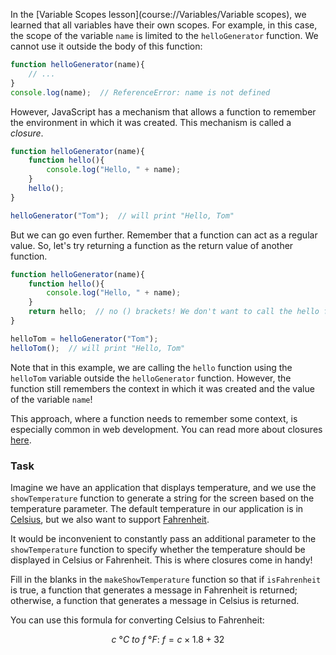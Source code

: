 In the [Variable Scopes lesson](course://Variables/Variable scopes), we learned that all variables have their own scopes. 
For example, in this case, the scope of the variable `name` is limited to the `helloGenerator` function. We cannot use it outside the body of this function:
```js
function helloGenerator(name){
    // ...
}
console.log(name);  // ReferenceError: name is not defined
```
However, JavaScript has a mechanism that allows a function to remember the environment in which it was created. This mechanism is called a _closure_.
```js
function helloGenerator(name){
    function hello(){
        console.log("Hello, " + name);
    }
    hello();
}

helloGenerator("Tom");  // will print "Hello, Tom"
```

But we can go even further. Remember that a function can act as a regular value. So, let's try returning a function as the return value of another function.
```js
function helloGenerator(name){
    function hello(){
        console.log("Hello, " + name);
    }
    return hello;  // no () brackets! We don't want to call the hello function here
}

helloTom = helloGenerator("Tom");
helloTom();  // will print "Hello, Tom"
```
Note that in this example, we are calling the `hello` function using the `helloTom` variable outside the `helloGenerator` function.
However, the function still remembers the context in which it was created and the value of the variable `name`!

This approach, where a function needs to remember some context, is especially common in web development. You can read more about closures [here](https://developer.mozilla.org/en-US/docs/Web/JavaScript/Closures).

### Task

Imagine we have an application that displays temperature, and we use the `showTemperature` function to generate a string for the screen based on the temperature parameter. 
The default temperature in our application is in [Celsius](https://en.wikipedia.org/wiki/Celsius), but we also want to support [Fahrenheit](https://en.wikipedia.org/wiki/Fahrenheit).

It would be inconvenient to constantly pass an additional parameter to the `showTemperature` function to specify whether the temperature should be displayed in Celsius or Fahrenheit. This is where closures come in handy!

Fill in the blanks in the `makeShowTemperature` function so that if `isFahrenheit` is true, a function that generates a message in Fahrenheit is returned; otherwise, a function that generates a message in Celsius is returned.

You can use this formula for converting Celsius to Fahrenheit:

$$c\ °C\ to\ f\ °F:\ f = c × 1.8 + 32$$